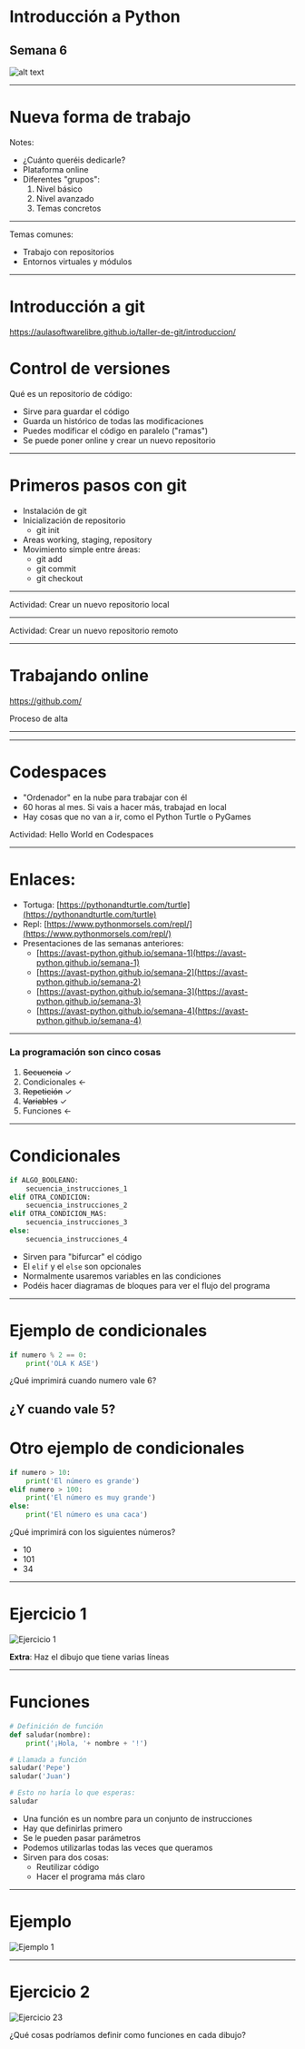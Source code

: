 

# Introducción a Python

## Semana 6
<!-- .element style="text-align:center" -->

![alt text](./img/logo2.png) <!-- .element style="margin-left: auto; margin-right: auto; display: block" -->

---

# Nueva forma de trabajo

Notes:
- ¿Cuánto queréis dedicarle?
- Plataforma online
- Diferentes "grupos":
    1) Nivel básico
    2) Nivel avanzado
    3) Temas concretos

---

Temas comunes:
- Trabajo con repositorios
- Entornos virtuales y módulos

---

# Introducción a git

https://aulasoftwarelibre.github.io/taller-de-git/introduccion/


# Control de versiones

Qué es un repositorio de código:
- Sirve para guardar el código
- Guarda un histórico de todas las modificaciones
- Puedes modificar el código en paralelo ("ramas")
- Se puede poner online y crear un nuevo repositorio



---

# Primeros pasos con git

- Instalación de git
- Inicialización de repositorio
  - git init
- Areas working, staging, repository
- Movimiento simple entre áreas:
  - git add
  - git commit
  - git checkout

---

Actividad: Crear un nuevo repositorio local

---

Actividad: Crear un nuevo repositorio remoto

---


# Trabajando online

https://github.com/

Proceso de alta

---

---

# Codespaces

- "Ordenador" en la nube para trabajar con él
- 60 horas al mes. Si vais a hacer más, trabajad en local
- Hay cosas que no van a ir, como el Python Turtle o PyGames

Actividad: Hello World en Codespaces























---

# Enlaces:


- Tortuga: [https://pythonandturtle.com/turtle](https://pythonandturtle.com/turtle)
- Repl: [https://www.pythonmorsels.com/repl/](https://www.pythonmorsels.com/repl/)
- Presentaciones de las semanas anteriores:
  - [https://avast-python.github.io/semana-1](https://avast-python.github.io/semana-1)
  - [https://avast-python.github.io/semana-2](https://avast-python.github.io/semana-2)
  - [https://avast-python.github.io/semana-3](https://avast-python.github.io/semana-3)
  - [https://avast-python.github.io/semana-4](https://avast-python.github.io/semana-4)


---

### La programación son cinco cosas

1. ~~Secuencia~~ ✓
2. Condicionales <-
3. ~~Repetición~~ ✓
4. ~~Variables~~ ✓
5. Funciones <-
---

# Condicionales

```python
if ALGO_BOOLEANO:
    secuencia_instrucciones_1
elif OTRA_CONDICION:
    secuencia_instrucciones_2
elif OTRA_CONDICION_MAS:
    secuencia_instrucciones_3
else:
    secuencia_instrucciones_4
```
<!-- .element style="font-size: 1em" -->

- Sirven para "bifurcar" el código
- El `elif` y el `else` son opcionales
- Normalmente usaremos variables en las condiciones
- Podéis hacer diagramas de bloques para ver el flujo del programa

---

# Ejemplo de condicionales

```python
if numero % 2 == 0:
    print('OLA K ASE')
```
<!-- .element style="font-size: 1em" -->

¿Qué imprimirá cuando numero vale 6?

¿Y cuando vale 5?
---

# Otro ejemplo de condicionales

```python
if numero > 10:
    print('El número es grande')
elif numero > 100:
    print('El número es muy grande')
else:
    print('El número es una caca')
```
<!-- .element style="font-size: 1em" -->

¿Qué imprimirá con los siguientes números?
- 10
- 101
- 34

---

# Ejercicio 1

![Ejercicio 1](./img/ejercicio_s5_1.png) <!-- .element class="noborder center" -->

**Extra**: Haz el dibujo que tiene varias líneas

---

# Funciones

```python
# Definición de función
def saludar(nombre):
    print('¡Hola, '+ nombre + '!')

```
<!-- .element style="font-size: 0.8em" -->

```python
# Llamada a función
saludar('Pepe')
saludar('Juan')

# Esto no haría lo que esperas:
saludar
```
<!-- .element style="font-size: 0.8em" -->

- Una función es un nombre para un conjunto de instrucciones
- Hay que definirlas primero
- Se le pueden pasar parámetros
- Podemos utilizarlas todas las veces que queramos
- Sirven para dos cosas:
  - Reutilizar código
  - Hacer el programa más claro

---

# Ejemplo

![Ejemplo 1](./img/ejemplo_s5_1.png) <!-- .element class="noborder center" -->

---

# Ejercicio 2

![Ejercicio 23](./img/ejercicio_s5_2.png) <!-- .element class="noborder center" -->

¿Qué cosas podríamos definir como funciones en cada dibujo?

